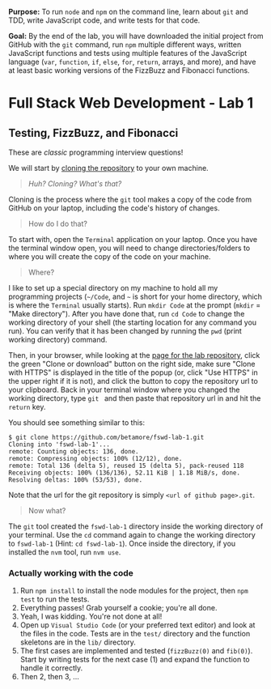 
**Purpose:** To run `node` and `npm` on the command line, learn about `git` and TDD, write JavaScript code, and write tests for that code.

**Goal:** By the end of the lab, you will have downloaded the initial project from GitHub with the `git` command, run `npm` multiple different ways, written JavaScript functions and tests using multiple features of the JavaScript language (`var`, `function`, `if`, `else`, `for`, `return`, arrays, and more), and have at least basic working versions of the FizzBuzz and Fibonacci functions.

# Full Stack Web Development - Lab 1
## Testing, FizzBuzz, and Fibonacci

These are *classic* programming interview questions!

We will start by [cloning the repository][cloning] to your own machine.

> _Huh? Cloning? What's that?_

Cloning is the process where the `git` tool makes a copy of the code from GitHub
on your laptop, including the code's history of changes.

> How do I do that?

To start with, open the `Terminal` application on your laptop. Once you have the
terminal window open, you will need to change directories/folders to where you
will create the copy of the code on your machine.

> Where?

I like to set up a special directory on my machine to hold all my programming
projects (`~/Code`, and `~` is short for your home directory, which is where the
`Terminal` usually starts). Run `mkdir Code` at the prompt (`mkdir` = "Make directory").
After you have done that, run `cd Code` to change the working directory of your
shell (the starting location for any command you run). You can verify that it has
been changed by running the `pwd` (print working directory) command.

Then, in your browser, while looking at the [page for the lab repository](http://github.com/betamore/fswd-lab-1), click the green "Clone or download"
button on the right side, make sure "Clone with HTTPS" is displayed in the title
of the popup (or, click "Use HTTPS" in the upper right if it is not), and click
the button to copy the repository url to your clipboard. Back in your terminal
window where you changed the working directory, type `git ` and then paste that
repository url in and hit the `return` key.

You should see something similar to this:

```shell
$ git clone https://github.com/betamore/fswd-lab-1.git
Cloning into 'fswd-lab-1'...
remote: Counting objects: 136, done.
remote: Compressing objects: 100% (12/12), done.
remote: Total 136 (delta 5), reused 15 (delta 5), pack-reused 118
Receiving objects: 100% (136/136), 52.11 KiB | 1.18 MiB/s, done.
Resolving deltas: 100% (53/53), done.
```

Note that the url for the git repository is simply `<url of github page>.git`.

> Now what?

The `git` tool created the `fswd-lab-1` directory inside the working directory of
your terminal. Use the `cd` command again to change the working directory to
`fswd-lab-1` (Hint: `cd fswd-lab-1`). Once inside the directory, if you installed
the `nvm` tool, run `nvm use`.

### Actually working with the code

1. Run `npm install` to install the node modules for the project, then
   `npm test` to run the tests.
2. Everything passes! Grab yourself a cookie; you're all done.
3. Yeah, I was kidding. You're not done at all!
4. Open up `Visual Studio Code` (or your preferred text editor) and look at the files in the
   code. Tests are in the `test/` directory and the function skeletons are in
   the `lib/` directory.
5. The first cases are implemented and tested (`fizzBuzz(0)` and `fib(0)`).
   Start by writing tests for the next case (1) and expand the function to
   handle it correctly.
6. Then 2, then 3, …

[cloning]: https://git-scm.com/book/en/v2/Git-Basics-Getting-a-Git-Repository#_git_cloning

